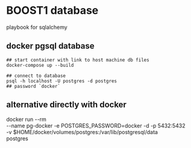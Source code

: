 # BOOST1 database

playbook for sqlalchemy

## docker pgsql database
```
## start container with link to host machine db files
docker-compose up --build

## connect to database
psql -h localhost -U postgres -d postgres
## password `docker`

```


## alternative directly with docker
docker run --rm \
	--name pg-docker -e POSTGRES_PASSWORD=docker -d -p 5432:5432 \
	-v $HOME/docker/volumes/postgres:/var/lib/postgresql/data \
	postgres
